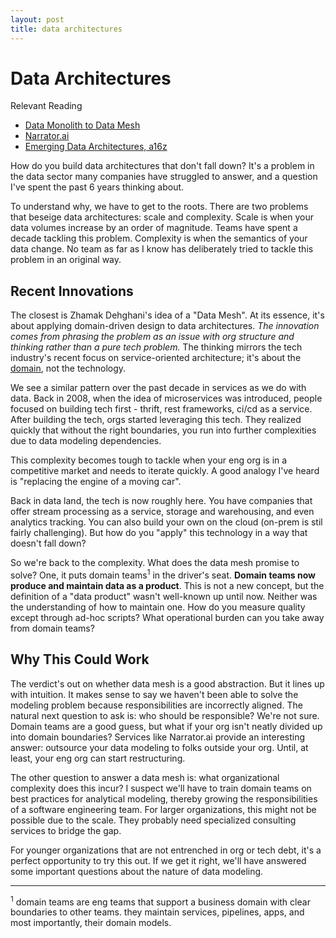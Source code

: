 ```yaml
---
layout: post
title: data architectures
---
```


# Data Architectures

Relevant Reading  

* [Data Monolith to Data Mesh](https://martinfowler.com/articles/data-monolith-to-mesh.html)
* [Narrator.ai](https://www.narrator.ai/)
* [Emerging Data Architectures, a16z](https://a16z.com/2020/10/15/the-emerging-architectures-for-modern-data-infrastructure/)

How do you build data architectures that don't fall down? 
It's a problem in the data sector many companies have struggled to answer,
and a question I've spent the past 6 years thinking about.

To understand why, we have to get to the roots. There are two problems that
beseige data architectures: scale and complexity. Scale is when your data volumes increase by an order of 
magnitude. Teams have spent a decade tackling this problem. Complexity
is when the semantics of your data change. No team as far as I know has
deliberately tried to tackle this problem in an original way.

## Recent Innovations

The closest is Zhamak Dehghani's idea of a "Data Mesh". At its essence,
it's about applying domain-driven design to data architectures. *The innovation 
comes from phrasing the problem as an issue with org structure and thinking
rather than a pure tech problem.* The thinking mirrors the tech industry's
recent focus on service-oriented architecture; it's about the
[domain](https://eng.uber.com/microservice-architecture/), not the technology.

We see a similar pattern over the past decade in services as we do with data.
Back in 2008, when the idea of microservices was introduced, people focused on
building tech first - thrift, rest frameworks, ci/cd as a service. After
building the tech, orgs started leveraging this tech. They realized quickly
that without the right boundaries, you run into further complexities due
to data modeling dependencies.

This complexity becomes tough to tackle when your eng org is in
a competitive market and needs to iterate quickly. A good analogy I've
heard is "replacing the engine of a moving car".

Back in data land, the tech is now roughly here. You have companies that offer
stream processing as a service, storage and warehousing, and even analytics
tracking. You can also build your own on the cloud (on-prem is stil fairly
challenging). But how do you "apply" this technology in a way that doesn't fall
down?

So we're back to the complexity. What does the data mesh promise to solve? One,
it puts domain teams<sup>1</sup> in the driver's seat. **Domain teams now produce and
maintain data as a product**. This is not a new concept, but the 
definition of a "data product" wasn't well-known up until now. Neither was the
understanding of how to maintain one. How do you measure quality except through
ad-hoc scripts? What operational burden can you take away from domain teams?

## Why This Could Work

The verdict's out on whether data mesh is a good abstraction. But it lines up
with intuition. It makes sense to say we haven't been able to solve the
modeling problem because responsibilities are incorrectly aligned. The
natural next question to ask is: who should be responsible? We're not sure.
Domain teams are a good guess, but what if your org isn't neatly divided
up into domain boundaries? Services like Narrator.ai provide an interesting
answer: outsource your data modeling to folks outside your org. Until, at least,
your eng org can start restructuring.

The other question to answer a data mesh is: what organizational complexity does
this incur? I suspect we'll have to train domain teams on best practices
for analytical modeling, thereby growing the responsibilities of a
software engineering team. For larger organizations, this might not be
possible due to the scale. They probably need specialized
consulting services to bridge the gap.

For younger organizations that are not entrenched in org or tech debt,
it's a perfect opportunity to try this out. If we get it right, we'll have answered some
important questions about the nature of data modeling.

---

<sup>1</sup> domain teams are eng teams that support a business domain with
clear boundaries to other teams. they maintain services, pipelines, apps,
and most importantly, their domain models.
